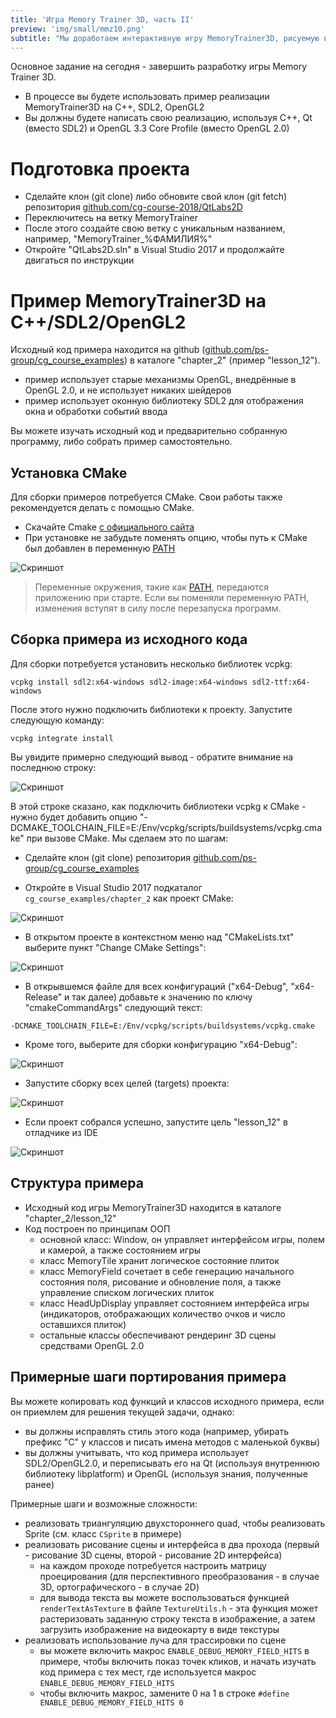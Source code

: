 ```yaml
---
title: 'Игра Memory Trainer 3D, часть II'
preview: 'img/small/mmz10.png'
subtitle: "Мы доработаем интерактивную игру MemoryTrainer3D, рисуемую в 3D пространстве и позволяющую мышью активировать 3D объекты."
---
```


Основное задание на сегодня - завершить разработку игры Memory Trainer 3D.

* В процессе вы будете использовать пример реализации MemoryTrainer3D на C++, SDL2, OpenGL2
* Вы должны будете написать свою реализацию, используя C++, Qt (вместо SDL2) и OpenGL 3.3 Core Profile (вместо OpenGL 2.0)

# Подготовка проекта

* Сделайте клон (git clone) либо обновите свой клон (git fetch) репозитория [github.com/cg-course-2018/QtLabs2D](https://github.com/cg-course-2018/QtLabs2D)
* Переключитесь на ветку MemoryTrainer
* После этого создайте свою ветку с уникальным названием, например, "MemoryTrainer_%ФАМИЛИЯ%"
* Откройте "QtLabs2D.sln" в Visual Studio 2017 и продолжайте двигаться по инструкции

# Пример MemoryTrainer3D на C++/SDL2/OpenGL2

Исходный код примера находится на github ([github.com/ps-group/cg_course_examples](https://github.com/ps-group/cg_course_examples)) в каталоге "chapter_2" (пример "lesson_12").

- пример использует старые механизмы OpenGL, внедрённые в OpenGL 2.0, и не использует никаких шейдеров
- пример использует оконную библиотеку SDL2 для отображения окна и обработки событий ввода

Вы можете изучать исходный код и предварительно собранную программу, либо собрать пример самостоятельно.

## Установка CMake

Для сборки примеров потребуется CMake. Свои работы также рекомендуется делать с помощью CMake.

- Скачайте Cmake [с официального сайта](https://cmake.org/download/)
- При установке не забудьте поменять опцию, чтобы путь к CMake был добавлен в переменную [PATH](http://superuser.com/questions/284342/what-are-path-and-other-environment-variables-and-how-can-i-set-or-use-them)

![Скриншот](img/ui/cmake_add_to_path.png)

>Переменные окружения, такие как [PATH](http://superuser.com/questions/284342/what-are-path-and-other-environment-variables-and-how-can-i-set-or-use-them), передаются приложению при старте. Если вы поменяли переменную PATH, изменения вступят в силу после перезапуска программ.

## Сборка примера из исходного кода

Для сборки потребуется установить несколько библиотек vcpkg:

```
vcpkg install sdl2:x64-windows sdl2-image:x64-windows sdl2-ttf:x64-windows
```

После этого нужно подключить библиотеки к проекту. Запустите следующую команду:

```
vcpkg integrate install
```

Вы увидите примерно следующий вывод - обратите внимание на последнюю строку:

![Скриншот](img/ui/vcpkg_toolchain_file.png)

В этой строке сказано, как подключить библиотеки vcpkg к CMake - нужно будет добавить опцию "-DCMAKE_TOOLCHAIN_FILE=E:/Env/vcpkg/scripts/buildsystems/vcpkg.cmake" при вызове CMake. Мы сделаем это по шагам:

* Сделайте клон (git clone) репозитория [github.com/ps-group/cg_course_examples](https://github.com/ps-group/cg_course_examples)

* Откройте в Visual Studio 2017 подкаталог `cg_course_examples/chapter_2` как проект CMake:

![Скриншот](img/ui/vs_open_as_cmake_project.png)

* В открытом проекте в контекстном меню над "CMakeLists.txt" выберите пункт "Change CMake Settings":

![Скриншот](img/ui/vs_change_cmake_settings.png)

* В открывшемся файле для всех конфигураций ("x64-Debug", "x64-Release" и так далее) добавьте к значению по ключу "cmakeCommandArgs" следующий текст:

```
-DCMAKE_TOOLCHAIN_FILE=E:/Env/vcpkg/scripts/buildsystems/vcpkg.cmake
```

* Кроме того, выберите для сборки конфигурацию "x64-Debug":

![Скриншот](img/ui/vs_cmake_toolchain_file.png)

* Запустите сборку всех целей (targets) проекта:

![Скриншот](img/ui/vs_cmake_build_all.png)

* Если проект собрался успешно, запустите цель "lesson_12" в отладчике из IDE

![Скриншот](img/ui/vs_select_startup_item.png)

## Структура примера

* Исходный код игры MemoryTrainer3D находится в каталоге "chapter_2/lesson_12"
* Код построен по принципам ООП
    * основной класс: Window, он управляет интерфейсом игры, полем и камерой, а также состоянием игры
    * класс MemoryTile хранит логическое состояние плиток
    * класс MemoryField сочетает в себе генерацию начального состояния поля, рисование и обновление поля, а также управление списком логических плиток
    * класс HeadUpDisplay управляет состоянием интерфейса игры (индикаторов, отображающих количество очков и число оставшихся плиток)
    * остальные классы обеспечивают рендеринг 3D сцены средствами OpenGL 2.0

## Примерные шаги портирования примера

Вы можете копировать код функций и классов исходного примера, если он приемлем для решения текущей задачи, однако:

* вы должны исправлять стиль этого кода (например, убирать префикс "C" у классов и писать имена методов с маленькой буквы)
* вы должны учитывать, что код примера использует SDL2/OpenGL2.0, и переписывать его на Qt (используя внутреннюю библиотеку libplatform) и OpenGL (используя знания, полученные ранее)

Примерные шаги и возможные сложности:

* реализовать триангуляцию двухстороннего quad, чтобы реализовать Sprite (см. класс `CSprite` в примере)
* реализовать рисование сцены и интерфейса в два прохода (первый - рисование 3D сцены, второй - рисование 2D интерфейса)
    * на каждом проходе потребуется настроить матрицу проецирования (для перспективного преобразования - в случае 3D, ортографического - в случае 2D)
    * для вывода текста вы можете воспользоваться функцией `renderTextAsTexture` в файле `TextureUtils.h` - эта функция может растеризовать заданную строку текста в изображение, а затем загрузить изображение на видеокарту в виде текстуры
* реализовать использование луча для трассировки по сцене
    * вы можете включить макрос `ENABLE_DEBUG_MEMORY_FIELD_HITS` в примере, чтобы включить показ точек кликов, и начать изучать код примера с тех мест, где используется макрос `ENABLE_DEBUG_MEMORY_FIELD_HITS`
    * чтобы включить макрос, замените 0 на 1 в строке `#define ENABLE_DEBUG_MEMORY_FIELD_HITS 0`
